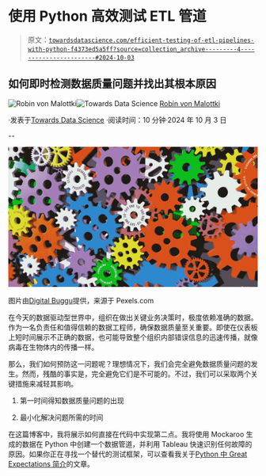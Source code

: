 # 使用 Python 高效测试 ETL 管道

> 原文：[`towardsdatascience.com/efficient-testing-of-etl-pipelines-with-python-f4373ed5a5ff?source=collection_archive---------4-----------------------#2024-10-03`](https://towardsdatascience.com/efficient-testing-of-etl-pipelines-with-python-f4373ed5a5ff?source=collection_archive---------4-----------------------#2024-10-03)

## 如何即时检测数据质量问题并找出其根本原因

[](https://medium.com/@robinvm?source=post_page---byline--f4373ed5a5ff--------------------------------)![Robin von Malottki](https://medium.com/@robinvm?source=post_page---byline--f4373ed5a5ff--------------------------------)[](https://towardsdatascience.com/?source=post_page---byline--f4373ed5a5ff--------------------------------)![Towards Data Science](https://towardsdatascience.com/?source=post_page---byline--f4373ed5a5ff--------------------------------) [Robin von Malottki](https://medium.com/@robinvm?source=post_page---byline--f4373ed5a5ff--------------------------------)

·发表于[Towards Data Science](https://towardsdatascience.com/?source=post_page---byline--f4373ed5a5ff--------------------------------) ·阅读时间：10 分钟·2024 年 10 月 3 日

--

![](img/6a803fdb717aa8b5c854a306c34e34b2.png)

图片由[Digital Buggu](https://www.pexels.com/de-de/foto/bunte-zahnrader-171198/)提供，来源于 Pexels.com

在今天的数据驱动型世界中，组织在做出关键业务决策时，极度依赖准确的数据。作为一名负责任和值得信赖的数据工程师，确保数据质量至关重要。即使在仪表板上短时间展示不正确的数据，也可能导致整个组织内部错误信息的迅速传播，就像病毒在生物体内的传播一样。

那么，我们如何预防这一问题呢？理想情况下，我们会完全避免数据质量问题的发生。然而，残酷的事实是，完全避免它们是不可能的。不过，我们可以采取两个关键措施来减轻其影响。

1.  第一时间得知数据质量问题的出现

1.  最小化解决问题所需的时间

在这篇博客中，我将展示如何直接在代码中实现第二点。我将使用 Mockaroo 生成的数据在 Python 中创建一个数据管道，并利用 Tableau 快速识别任何故障的原因。如果你正在寻找一个替代的测试框架，可以查看我关于[Python 中 Great Expectations 简介](https://medium.com/towards-data-engineering/an-introduction-in-great-expectations-with-python-4793a2609e4c)的文章。
